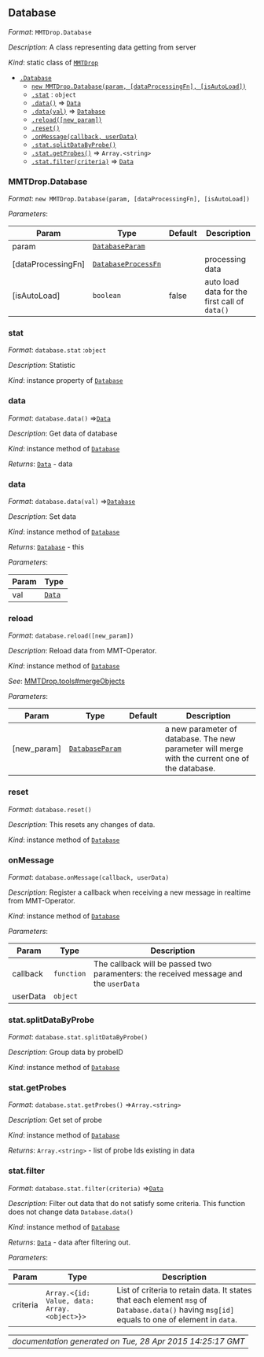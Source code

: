 ## Database

*Format*: `MMTDrop.Database`



*Description*: A class representing data getting from server

*Kind*: static class of [`MMTDrop`](typedef#markdown-header-mmtdrop)  


* [`.Database`](#markdown-header-database)
    * [`new MMTDrop.Database(param, [dataProcessingFn], [isAutoLoad])`](#markdown-header-mmtdropdatabase)
    * [`.stat`](#markdown-header-stat) : `object`
    * [`.data()`](#markdown-header-data) ⇒ [`Data`](typedef#markdown-header-data)
    * [`.data(val)`](#markdown-header-data) ⇒ [`Database`](Database)
    * [`.reload([new_param])`](#markdown-header-reload)
    * [`.reset()`](#markdown-header-reset)
    * [`.onMessage(callback, userData)`](#markdown-header-onmessage)
    * [`.stat.splitDataByProbe()`](#markdown-header-statsplitdatabyprobe)
    * [`.stat.getProbes()`](#markdown-header-statgetprobes) ⇒ `Array.<string>`
    * [`.stat.filter(criteria)`](#markdown-header-statfilter) ⇒ [`Data`](typedef#markdown-header-data)


### MMTDrop.Database

*Format*: `new MMTDrop.Database(param, [dataProcessingFn], [isAutoLoad])`


*Parameters*:

| Param | Type | Default | Description |
| --- | --- | --- | --- |
| param | [`DatabaseParam`](typedef#markdown-header-databaseparam) |  |  |
| [dataProcessingFn] | [`DatabaseProcessFn`](typedef#markdown-header-databaseprocessfn) |  | processing data |
| [isAutoLoad] | `boolean` | false | auto load data for the first call of `data()` |


### stat

*Format*: `database.stat` :`object`

*Description*: Statistic

*Kind*: instance property of [`Database`](Database)  


### data

*Format*: `database.data()` ⇒[`Data`](typedef#markdown-header-data)

*Description*: Get data of database

*Kind*: instance method of [`Database`](Database)  


*Returns*: [`Data`](typedef#markdown-header-data) - data  

### data

*Format*: `database.data(val)` ⇒[`Database`](Database)

*Description*: Set data

*Kind*: instance method of [`Database`](Database)  


*Returns*: [`Database`](Database) - this  

*Parameters*:

| Param | Type |
| --- | --- |
| val | [`Data`](typedef#markdown-header-data) | 


### reload

*Format*: `database.reload([new_param])`

*Description*: Reload data from MMT-Operator.

*Kind*: instance method of [`Database`](Database)  

*See*: [MMTDrop.tools#mergeObjects](tools#markdown-header-mergeobjects)  

*Parameters*:

| Param | Type | Default | Description |
| --- | --- | --- | --- |
| [new_param] | [`DatabaseParam`](typedef#markdown-header-databaseparam) |  | a new parameter of database.  The new parameter will merge with the current one of the database. |


### reset

*Format*: `database.reset()`

*Description*: This resets any changes of data.

*Kind*: instance method of [`Database`](Database)  


### onMessage

*Format*: `database.onMessage(callback, userData)`

*Description*: Register a callback when receiving a new message in realtime from MMT-Operator.

*Kind*: instance method of [`Database`](Database)  


*Parameters*:

| Param | Type | Description |
| --- | --- | --- |
| callback | `function` | The callback will be passed two paramenters: the received message and the `userData` |
| userData | `object` |  |


### stat.splitDataByProbe

*Format*: `database.stat.splitDataByProbe()`

*Description*: Group data by probeID

*Kind*: instance method of [`Database`](Database)  


### stat.getProbes

*Format*: `database.stat.getProbes()` ⇒`Array.<string>`

*Description*: Get set of probe

*Kind*: instance method of [`Database`](Database)  


*Returns*: `Array.<string>` - list of probe Ids existing in data  

### stat.filter

*Format*: `database.stat.filter(criteria)` ⇒[`Data`](typedef#markdown-header-data)

*Description*: Filter out data that do not satisfy some criteria.This function does not change data `Database.data()`

*Kind*: instance method of [`Database`](Database)  


*Returns*: [`Data`](typedef#markdown-header-data) - data after filtering out.  

*Parameters*:

| Param | Type | Description |
| --- | --- | --- |
| criteria | `Array.<{id: Value, data: Array.<object>}>` | List of criteria to retain data.  It states that each element `msg` of `Database.data()` having `msg[id]` equals to one of element in `data`. |


|                                                           |
|----------------------------------------------------------:|
|*documentation generated on Tue, 28 Apr 2015 14:25:17 GMT*|